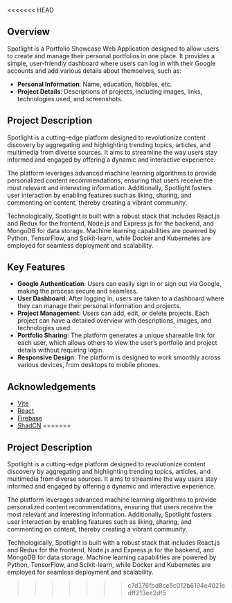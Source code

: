 <<<<<<< HEAD
## Overview

Spotlight is a Portfolio Showcase Web Application designed to allow users to create and manage their personal portfolios in one place. It provides a simple, user-friendly dashboard where users can log in with their Google accounts and add various details about themselves, such as:

- **Personal Information**: Name, education, hobbies, etc.
- **Project Details**: Descriptions of projects, including images, links, technologies used, and screenshots.

## Project Description

Spotlight is a cutting-edge platform designed to revolutionize content discovery by aggregating and highlighting trending topics, articles, and multimedia from diverse sources. It aims to streamline the way users stay informed and engaged by offering a dynamic and interactive experience.

The platform leverages advanced machine learning algorithms to provide personalized content recommendations, ensuring that users receive the most relevant and interesting information. Additionally, Spotlight fosters user interaction by enabling features such as liking, sharing, and commenting on content, thereby creating a vibrant community.

Technologically, Spotlight is built with a robust stack that includes React.js and Redux for the frontend, Node.js and Express.js for the backend, and MongoDB for data storage. Machine learning capabilities are powered by Python, TensorFlow, and Scikit-learn, while Docker and Kubernetes are employed for seamless deployment and scalability.

## Key Features

- **Google Authentication**: Users can easily sign in or sign out via Google, making the process secure and seamless.
- **User Dashboard**: After logging in, users are taken to a dashboard where they can manage their personal information and projects.
- **Project Management**: Users can add, edit, or delete projects. Each project can have a detailed overview with descriptions, images, and technologies used.
- **Portfolio Sharing**: The platform generates a unique shareable link for each user, which allows others to view the user’s portfolio and project details without requiring login.
- **Responsive Design**: The platform is designed to work smoothly across various devices, from desktops to mobile phones.

## Acknowledgements

- [Vite](https://vitejs.dev/)
- [React](https://reactjs.org/)
- [Firebase](https://firebase.google.com/)
- [ShadCN](https://shadcn.dev/)
=======
## Project Description

Spotlight is a cutting-edge platform designed to revolutionize content discovery by aggregating and highlighting trending topics, articles, and multimedia from diverse sources. It aims to streamline the way users stay informed and engaged by offering a dynamic and interactive experience.

The platform leverages advanced machine learning algorithms to provide personalized content recommendations, ensuring that users receive the most relevant and interesting information. Additionally, Spotlight fosters user interaction by enabling features such as liking, sharing, and commenting on content, thereby creating a vibrant community.

Technologically, Spotlight is built with a robust stack that includes React.js and Redux for the frontend, Node.js and Express.js for the backend, and MongoDB for data storage. Machine learning capabilities are powered by Python, TensorFlow, and Scikit-learn, while Docker and Kubernetes are employed for seamless deployment and scalability.
>>>>>>> c7d376fbd8ce5c012b6194e4021edff213ee2df5
